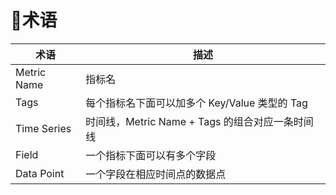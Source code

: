 # 术语

| 术语  |  描述 |
|------|-------|
| Metric Name | 指标名 | 
| Tags | 每个指标名下面可以加多个 Key/Value 类型的 Tag |  
| Time Series | 时间线，Metric Name + Tags 的组合对应一条时间线 |   
| Field | 一个指标下面可以有多个字段 |   
| Data Point | 一个字段在相应时间点的数据点 |